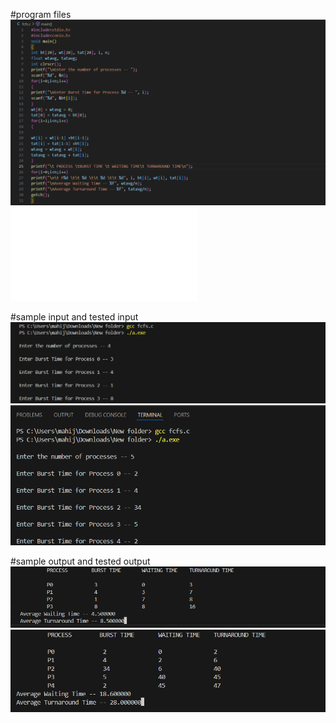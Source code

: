 #program files
![program_file](program_fcfs_5A2.png)
![program_file](fcfs.c)

#sample input and tested input
![sample_input](IO_5A2.png)
![tested_input](Test_IO_5A2.png)

#sample output and tested output
![sample_output](OT_5A2.png)
![tested_output](Test_OT_5A2.png)
